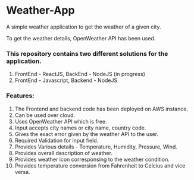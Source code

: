 # Weather-App
A simple weather application to get the weather of a given city.
  
To get the weather details, OpenWeather API has been used.  
  
### This repository contains two different solutions for the application.  
1. FrontEnd - ReactJS, BackEnd - NodeJS (in progress)
2. FrontEnd - Javascript, Backend - NodeJS

### Features:
1. The Frontend and backend code has been deployed on AWS instance.  
2. Can be used over cloud.  
3. Uses OpenWeather API which is free.  
4. Input accepts city names or city name, country code.  
5. Gives the exact error given by the weather API to the user.
6. Required Validation for input field.
7. Provides Various details - Temperature, Humidity, Pressure, Wind.
8. Provides overall description of weather.
9. Provides weather icon corresponsing to the weather condition.
10. Provides temperature conversion from Fahrenheit to Celcius and vice versa.  
